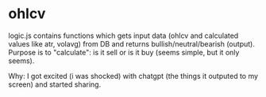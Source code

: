 # ohlcv
logic.js contains functions which gets input data (ohlcv and calculated values like atr, volavg) from DB
and returns bullish/neutral/bearish (output).
Purpose is to "calculate": is it sell or is it buy (seems simple, but it only seems).

Why: I got excited (i was shocked) with chatgpt (the things it outputed to my screen) and started sharing.
